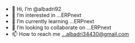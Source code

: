 - 👋 Hi, I’m @albadri92
- 👀 I’m interested in ...ERPnext
- 🌱 I’m currently learning ...ERPnext
- 💞️ I’m looking to collaborate on ...ERPnext
- 📫 How to reach me ...albadri34430@gmail.com

<!---
albadri92/albadri92 is a ✨ special ✨ repository because its `README.md` (this file) appears on your GitHub profile.
You can click the Preview link to take a look at your changes.
--->
